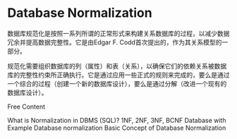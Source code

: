 # Database Normalization

数据库规范化是按照一系列所谓的正常形式来构建关系数据库的过程，以减少数据冗余并提高数据完整性。它是由Edgar F. Codd首次提出的，作为其关系模型的一部分。

规范化需要组织数据库的列（属性）和表（关系），以确保它们的依赖关系被数据库的完整性约束所正确执行。它是通过应用一些正式的规则来完成的，要么是通过一个综合的过程（创建一个新的数据库设计），要么是通过分解（改进一个现有的数据库设计）。

<ResourceGroupTitle>Free Content</ResourceGroupTitle>

<BadgeLink colorScheme='yellow' badgeText='Read' href='https://www.guru99.com/database-normalization.html'>What is Normalization in DBMS (SQL)? 1NF, 2NF, 3NF, BCNF Database with Example</BadgeLink>
<BadgeLink colorScheme='yellow' badgeText='Read' href='https://en.wikipedia.org/wiki/Database_normalization'>Database normalization</BadgeLink>
<BadgeLink badgeText='Watch' href='https://www.youtube.com/watch?v=xoTyrdT9SZI'>Basic Concept of Database Normalization</BadgeLink>